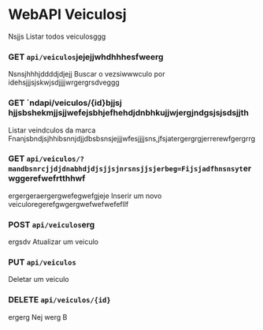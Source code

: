 # WebAPI Veiculosj
 Nsjjs
Listar todos veiculosggg
### GET `api/veiculos`jejejjwhdhhhesfweerg
Nsnsjhhhjddddjdjejj
Buscar o vezsiwwwculo por idehsjjjsjskwjsdjjjjwrgergrsdveggg
### GET `ndapi/veiculos/{id}bjjsj hjjsbshekmjjsjjwefejsbhjefhehdjdnbhkujjwjergjndgsjsjsdsjjth
Listar veindculos da marca Fnanjsbndjsjhhibsnnjdjjdbsbsnsjejjjwfesjjjjsns,jfsjatergergrgjerrerewfgergrrg
### GET `api/veiculos/?mandbsnrcjjdjdnabhdjdjsjjsjnrsnsjjsjerbeg=Fijsjadfhnsnsyt`erwggerefwefrtthhwf
ergergeraergergwefegwefgjeje
Inserir um novo veiculoregerefgwgergwefwefwefefllf
### POST `api/veiculos`erg
ergsdv
Atualizar um veiculo
### PUT `api/veiculos`

Deletar um veiculo
### DELETE `api/veiculos/{id}`
ergerg
Nej
werg
B
